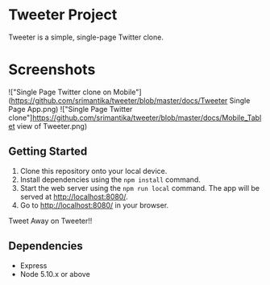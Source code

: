 # Tweeter Project

Tweeter is a simple, single-page Twitter clone.

# Screenshots

!["Single Page Twitter clone on Mobile"](https://github.com/srimantika/tweeter/blob/master/docs/Tweeter Single Page App.png)
!["Single Page Twitter clone"]https://github.com/srimantika/tweeter/blob/master/docs/Mobile_Tablet view of Tweeter.png)


## Getting Started

1. Clone this repository onto your local device.
3. Install dependencies using the `npm install` command.
3. Start the web server using the `npm run local` command. The app will be served at  <http://localhost:8080/>.
4. Go to <http://localhost:8080/> in your browser.

Tweet Away on Tweeter!!

## Dependencies

- Express
- Node 5.10.x or above
